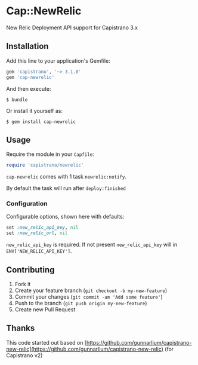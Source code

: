 # Cap::NewRelic

New Relic Deployment API support for Capistrano 3.x

## Installation

Add this line to your application's Gemfile:

```ruby
gem 'capistrano', '~> 3.1.0'
gem 'cap-newrelic'
```

And then execute:

    $ bundle

Or install it yourself as:

    $ gem install cap-newrelic

## Usage

Require the module in your `Capfile`:

```ruby
require 'capistrano/newrelic'
```

`cap-newrelic` comes with 1 task `newrelic:notify`.

By default the task will run after `deploy:finished`


### Configuration

Configurable options, shown here with defaults:

```ruby
set :new_relic_api_key, nil
set :new_relic_url, nil
```

`new_relic_api_key` is required.
If not present `new_relic_api_key` will in `ENV['NEW_RELIC_API_KEY']`.

## Contributing

1. Fork it
2. Create your feature branch (`git checkout -b my-new-feature`)
3. Commit your changes (`git commit -am 'Add some feature'`)
4. Push to the branch (`git push origin my-new-feature`)
5. Create new Pull Request


## Thanks

This code started out based on [https://github.com/gunnarlium/capistrano-new-relic](https://github.com/gunnarlium/capistrano-new-relic) (for Capistrano v2)
